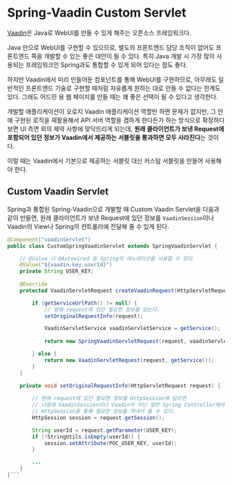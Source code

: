 # Spring-Vaadin Custom Servlet

[Vaadin](https://vaadin.com/home)은 Java로 WebUI를 만들 수 있게 해주는 오픈소스 프레임워크다.

Java 만으로 WebUI를 구현할 수 있으므로, 별도의 프론트엔드 담당 조직이 없어도 프론트엔드 쪽을 개발할 수 있는 좋은 대안이 될 수 있다. 특히 Java 개발 시 가장 많이 사용되는 프레임워크인 Spring과도 통합할 수 있게 되어 있다는 점도 좋다.

하지만 Vaadin에서 미리 만들어둔 컴포넌트를 통해 WebUI를 구현하므로, 아무래도 일반적인 프론트엔드 기술로 구현할 때처럼 자유롭게 원하는 대로 만들 수 없다는 한계도 있다. 그래도 어드민 용 웹 페이지를 만들 때는 꽤 좋은 선택이 될 수 있다고 생각한다.

개발할 애플리케이션이 오로지 Vaadin 애플리케이션 역할만 하면 문제가 없지만, 그 안에 구현된 로직을 재활용해서 API 서버 역할을 겸하게 한다든가 하는 방식으로 확장하다보면 UI 측면 외의 제약 사항에 맞닥뜨리게 되는데, **원래 클라이언트가 보낸 Request에 포함되어 있던 정보가 Vaadin에서 제공하는 서블릿을 통과하면 모두 사라진다**는 것이다.

이럴 때는  Vaadin에서 기본으로 제공하는 서블릿 대신 커스텀 서블릿을 만들어 사용해야 한다.

## Custom Vaadin Servlet

Spring과 통합된 Spring-Vaadin으로 개발할 때 Custom Vaadin Servlet을 다음과 같이 만들면, 원래 클라이언트가 보낸 Request에 있던 정보를 `VaadinSession`이나 Vaadin의 View나 Spring의 컨트롤러에 전달해 줄 수 있게 된다.

```java
@Component("vaadinServlet")
public class CustomSpringVaadinServlet extends SpringVaadinServlet {

    // @Value 나 @Autowired 등 Spring의 애노테이션을 사용할 수 있다.
    @Value("${vaadin.key.userId}")
    private String USER_KEY;
    
    @Override
    protected VaadinServletRequest createVaadinRequest(HttpServletRequest request) {

        if (getServiceUrlPath() != null) {        
            // 원래 request에 있던 필요한 정보를 담는다.
            setOriginalRequestInfo(request);

            VaadinServletService vaadinServletService = getService();
            
            return new SpringVaadinServletRequest(request, vaadinServletService, true);

        } else {
            return new VaadinServletRequest(request, getService());
        }
    }

    private void setOriginalRequestInfo(HttpServletRequest request) {
        
        // 원래 request에 있던 필요한 정보를 HttpSession에 담으면
        // 나중에 VaadinSession이나 Vaadin이 아닌 일반 Spring Controller에서
        // HttpSession을 통해 필요한 정보를 꺼내서 쓸 수 있다.
        HttpSession session = request.getSession();

        String userId = request.getParameter(USER_KEY);
        if (!StringUtils.isEmpty(userId)) {
            session.setAttribute(POC_USER_KEY, userId);
        }

        ...
    }
}```
